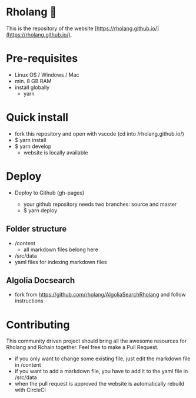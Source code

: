 # Rholang 🥳

This is the repository of the website [https://rholang.github.io/](https://rholang.github.io/).

# Pre-requisites

- Linux OS / Windows / Mac
- min. 8 GB RAM
- install globally
  - yarn

# Quick install

- fork this repository and open with vscode (cd into /rholang.github.io/)
- \$ yarn install
- \$ yarn develop
  - website is locally available

# Deploy

- Deploy to Github (gh-pages)

  - your github repository needs two branches: source and master
  - \$ yarn deploy

## Folder structure

- /content
  - all markdown files belong here
 - /src/data
  - yaml files for indexing markdown files

## Algolia Docsearch

- fork from https://github.com/rholang/AlgoliaSearchRholang and follow instructions

# Contributing

This community driven project should bring all the awesome resources for Rholang and Rchain together. Feel free to make a Pull Request.
- if you only want to change some existing file, just edit the markdown file in /content
- if you want to add a markdown file, you have to add it to the yaml file in /src/data
- when the pull request is approved the website is automatically rebuild with CircleCI
